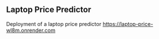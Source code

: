 ## Laptop Price Predictor
Deployment of a laptop price predictor https://laptop-price-wl8m.onrender.com
